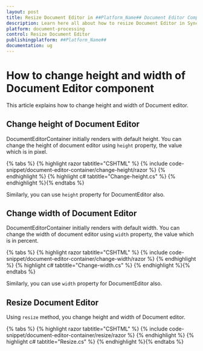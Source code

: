 ```yaml
---
layout: post
title: Resize Document Editor in ##Platform_Name## Document Editor Component
description: Learn here all about how to resize Document Editor in Syncfusion ##Platform_Name## Document Editor component of Syncfusion Essential JS 2 and more.
platform: document-processing
control: Resize Document Editor
publishingplatform: ##Platform_Name##
documentation: ug
---
```



# How to change height and width of Document Editor component

This article explains how to change height and width of Document editor.

## Change height of Document Editor

DocumentEditorContainer initially renders with default height. You can change the height of document editor using `height` property, the value which is in pixel.


{% tabs %}
{% highlight razor tabtitle="CSHTML" %}
{% include code-snippet/document-editor-container/change-height/razor %}
{% endhighlight %}
{% highlight c# tabtitle="Change-height.cs" %}
{% endhighlight %}{% endtabs %}


Similarly, you can use `height` property for DocumentEditor also.

## Change width of Document Editor

DocumentEditorContainer initially renders with default width. You can change the width of document editor using `width` property, the value which is in percent.



{% tabs %}
{% highlight razor tabtitle="CSHTML" %}
{% include code-snippet/document-editor-container/change-width/razor %}
{% endhighlight %}
{% highlight c# tabtitle="Change-width.cs" %}
{% endhighlight %}{% endtabs %}



Similarly, you can use `width` property for DocumentEditor also.

## Resize Document Editor

Using `resize` method, you change height and width of Document editor.


{% tabs %}
{% highlight razor tabtitle="CSHTML" %}
{% include code-snippet/document-editor-container/resize/razor %}
{% endhighlight %}
{% highlight c# tabtitle="Resize.cs" %}
{% endhighlight %}{% endtabs %}

